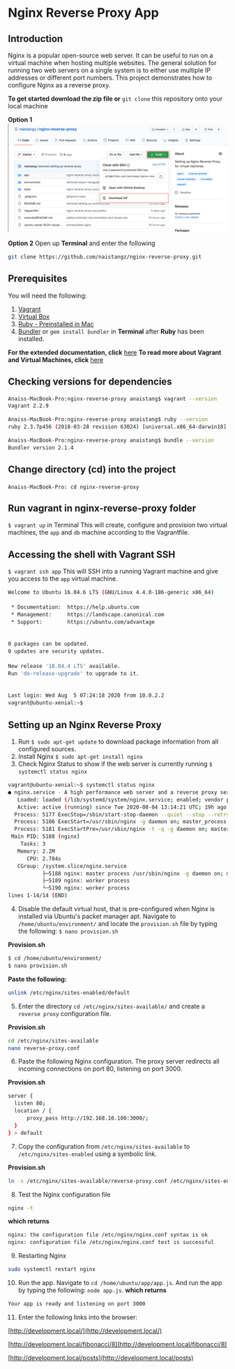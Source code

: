 # Nginx Reverse Proxy App
## Introduction
Nginx is a popular open-source web server. It can be useful to run on a virtual machine when hosting multiple websites. The general solution for running two web servers on a single system is to either use multiple IP addresses or different port numbers.
This project demonstrates how to configure Nginx as a reverse proxy. 

**To get started download the zip file or** `git clone` this repository onto your local machine

**Option 1**
![screenshot_download_zip](zip_file_screenshot.jpeg) 

**Option 2**
Open up **Terminal** and enter the following 
```bash
git clone https://github.com/naistangz/nginx-reverse-proxy.git
```


## Prerequisites
You will need the following:

1. [Vagrant](https://www.vagrantup.com/downloads.html)
2. [Virtual Box](https://www.virtualbox.org/wiki/Downloads)
3. [Ruby - Preinstalled in Mac](https://www.ruby-lang.org/en/downloads/)
4. [Bundler](https://bundler.io/) or `gem install bundler` in **Terminal** after **Ruby** has been installed.

**For the extended documentation, click** [here](extendedREADME.md)
**To read more about Vagrant and Virtual Machines, click** [here](https://github.com/naistangz/Technical_Training/tree/master/docs/Week7_VM)

## Checking versions for dependencies
```bash
Anaiss-MacBook-Pro:nginx-reverse-proxy anaistang$ vagrant --version
Vagrant 2.2.9
```

```bash
Anaiss-MacBook-Pro:nginx-reverse-proxy anaistang$ ruby --version
ruby 2.3.7p456 (2018-03-28 revision 63024) [universal.x86_64-darwin18]
```

```bash
Anaiss-MacBook-Pro:nginx-reverse-proxy anaistang$ bundle --version
Bundler version 2.1.4
```


## Change directory (cd) into the project 
`Anaiss-MacBook-Pro: cd nginx-reverse-proxy`

## Run vagrant in nginx-reverse-proxy folder
`$ vagrant up` in Terminal
This will create, configure and provision two virtual machines, the `app` and `db` machine according to the Vagrantfile.

## Accessing the shell with Vagrant SSH
`$ vagrant ssh app`
This will SSH into a running Vagrant machine and give you access to the `app` virtual machine.

```bash
Welcome to Ubuntu 16.04.6 LTS (GNU/Linux 4.4.0-186-generic x86_64)

 * Documentation:  https://help.ubuntu.com
 * Management:     https://landscape.canonical.com
 * Support:        https://ubuntu.com/advantage


0 packages can be updated.
0 updates are security updates.

New release '18.04.4 LTS' available.
Run 'do-release-upgrade' to upgrade to it.


Last login: Wed Aug  5 07:24:18 2020 from 10.0.2.2
vagrant@ubuntu-xenial:~$ 
```

## Setting up an Nginx Reverse Proxy 
1. Run `$ sudo apt-get update` to download package information from all configured sources.
2. Install Nginx `$ sudo apt-get install nginx`
3. Check Nginx Status to show if the web server is currently running `$ systemctl status nginx`

```bash
vagrant@ubuntu-xenial:~$ systemctl status nginx
● nginx.service - A high performance web server and a reverse proxy server
   Loaded: loaded (/lib/systemd/system/nginx.service; enabled; vendor preset
   Active: active (running) since Tue 2020-08-04 13:14:21 UTC; 19h ago
  Process: 5177 ExecStop=/sbin/start-stop-daemon --quiet --stop --retry QUIT
  Process: 5186 ExecStart=/usr/sbin/nginx -g daemon on; master_process on; (
  Process: 5181 ExecStartPre=/usr/sbin/nginx -t -q -g daemon on; master_proc
 Main PID: 5188 (nginx)
    Tasks: 3
   Memory: 2.2M
      CPU: 2.784s
   CGroup: /system.slice/nginx.service
           ├─5188 nginx: master process /usr/sbin/nginx -g daemon on; master
           ├─5189 nginx: worker process                           
           └─5190 nginx: worker process                           
lines 1-14/14 (END)
```
4. Disable the default virtual host, that is pre-configured when Nginx is installed via Ubuntu's packet manager apt. Navigate to `/home/ubuntu/environment/` and locate the `provision.sh` file by typing the following: `$ nano provision.sh`

**Provision.sh**
```bash
$ cd /home/ubuntu/environment/
$ nano provision.sh
```

**Paste the following:**
```bash
unlink /etc/nginx/sites-enabled/default
```

5. Enter the directory `cd /etc/nginx/sites-available/` and create a `reverse proxy` configuration file.

**Provision.sh**
```bash
cd /etc/nginx/sites-available
nano reverse-proxy.conf
```

6. Paste the following Nginx configuration. The proxy server redirects all incoming connections on port 80, listening on port 3000.

**Provision.sh**
```bash
server {
  listen 80;
  location / {
      proxy_pass http://192.168.10.100:3000/;
  }
} > default
```

7. Copy the configuration from `/etc/nginx/sites-available` to `/etc/nginx/sites-enabled` using a symbolic link.

**Provision.sh**
 ```bash
ln -s /etc/nginx/sites-available/reverse-proxy.conf /etc/nginx/sites-enabled/reverse-proxy.conf
```

8. Test the Nginx configuration file
```bash
nginx -t
```
**which returns**
```bash
nginx: the configuration file /etc/nginx/nginx.conf syntax is ok
nginx: configuration file /etc/nginx/nginx.conf test is successful
```

9. Restarting Nginx
```bash
sudo systemctl restart nginx
```

10. Run the app. Navigate to `cd /home/ubuntu/app/app.js`. And run the app by typing the following: `node app.js`.
**which returns**
```bash
Your app is ready and listening on port 3000
```

11. Enter the following links into the browser:

[http://development.local/](http://development.local/)

[http://development.local/fibonacci/8](http://development.local/fibonacci/8)

[http://development.local/posts](http://development.local/posts)
